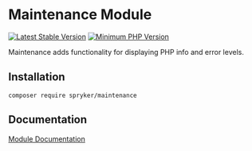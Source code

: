 # Maintenance Module
[![Latest Stable Version](https://poser.pugx.org/spryker/maintenance/v/stable.svg)](https://packagist.org/packages/spryker/maintenance)
[![Minimum PHP Version](https://img.shields.io/badge/php-%3E%3D%207.4-8892BF.svg)](https://php.net/)

Maintenance adds functionality for displaying PHP info and error levels.

## Installation

```
composer require spryker/maintenance
```

## Documentation

[Module Documentation](https://docs.spryker.com)
